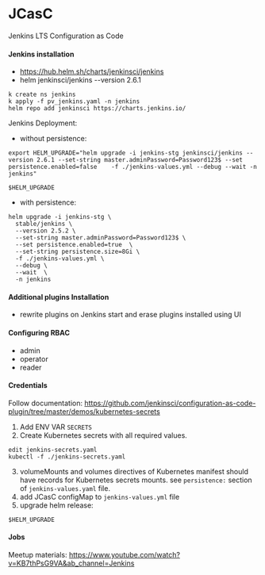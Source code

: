 # JCasC
Jenkins LTS Configuration as Code

#### Jenkins installation
* https://hub.helm.sh/charts/jenkinsci/jenkins
* helm jenkinsci/jenkins --version 2.6.1

```
k create ns jenkins
k apply -f pv_jenkins.yaml -n jenkins
helm repo add jenkinsci https://charts.jenkins.io/
```

Jenkins Deployment:
* without persistence:
```
export HELM_UPGRADE="helm upgrade -i jenkins-stg jenkinsci/jenkins --version 2.6.1 --set-string master.adminPassword=Password123$ --set persistence.enabled=false    -f ./jenkins-values.yml --debug --wait -n jenkins"

$HELM_UPGRADE

```

* with persistence:
```
helm upgrade -i jenkins-stg \
  stable/jenkins \
  --version 2.5.2 \
  --set-string master.adminPassword=Password123$ \
  --set persistence.enabled=true  \
  --set-string persistence.size=8Gi \
  -f ./jenkins-values.yml \
  --debug \
  --wait  \
  -n jenkins
```





#### Additional plugins Installation
* rewrite plugins on Jenkins start and erase plugins installed using UI

#### Configuring RBAC
* admin
* operator
* reader

#### Credentials

Follow documentation: https://github.com/jenkinsci/configuration-as-code-plugin/tree/master/demos/kubernetes-secrets
1. Add ENV VAR `SECRETS`
2. Create Kubernetes secrets with all required values. 
```
edit jenkins-secrets.yaml
kubectl -f ./jenkins-secrets.yaml 
```
3. volumeMounts and volumes directives of Kubernetes manifest should have records for Kubernetes secrets mounts.
see `persistence:` section of `jenkins-values.yaml` file.
4. add JCasC configMap to `jenkins-values.yml` file
5. upgrade helm release:
```
$HELM_UPGRADE
```

#### Jobs 
Meetup materials: https://www.youtube.com/watch?v=KB7thPsG9VA&ab_channel=Jenkins

